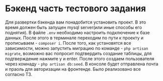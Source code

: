 # Бэкенд часть тестового задания
Для развертки бэкенда вам понадобится установить проект. В это время должен быть запущен mysql server(или иные способы его поднятия). В файле `.env` необходимо настроить подключение к базе данных. После этого в терминале переходим по пути к проекту и прописываем - `composer i`. После того, как установятся все зависимости, можно запустить миграцию по команде - `php artisan migrate`, возможно вас попросит подтвердить создание таблицы, для подтверждение нажмите y и enter. После этого создаем пользователя через комнаду - `php artisan db:seed`. В консоле будет отправлена почта и праоль для авторизации на фронтенде. Было реализовано все согласно ТЗ.
